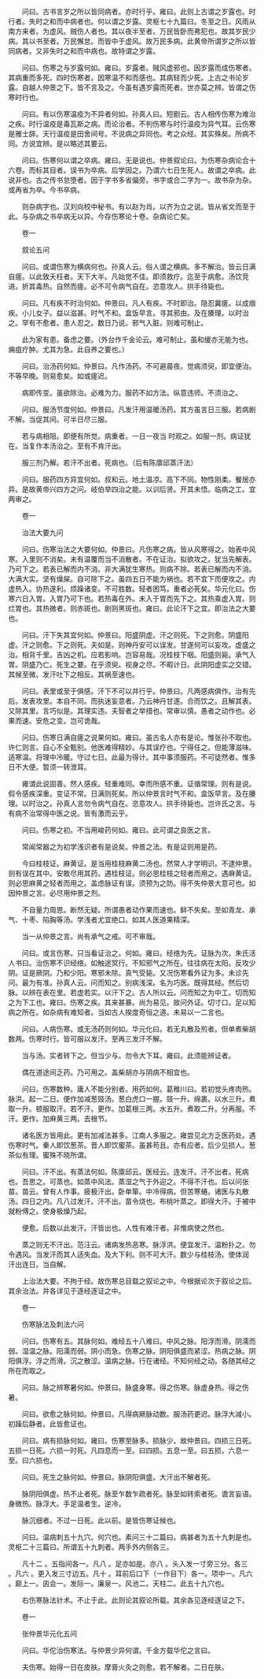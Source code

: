 <!-- { "loadSidebar": true } -->
　　问曰。古书言岁之所以皆同病者。亦时行乎。雍曰。此则上古谓之岁露也。时行者。失时之和而中病者也。何以谓之岁露。灵枢七十九篇曰。冬至之日。风雨从南方来者。为虚风。贼伤人者也。其以夜半至者。万民皆卧而弗犯也。故其岁民少病。其以书至者。万民懈怠。而皆中于虚风。故万民多病。此黄帝所谓岁之所以皆同病者。又非失时之和而中病也。故特谓之岁露。

　　问曰。伤寒之与岁露何如。雍曰。岁露者。贼风虚邪也。因岁露而成伤寒者。其病重而多死。四时伤寒者。因寒温不和而感也。其病轻而少死。上古之书论岁露。自越人仲景之下。皆不言及之。今虽有遇岁露而死者。世亦莫之辨。皆谓之伤寒时行也。

　　问曰。有以伤寒温疫为不异者何如。孙真人曰。短剧云。古人相传伤寒为难治之疾。时行温疫是毒瓦斯之病。而论治者。不判伤寒与时行温疫为异气耳。云伤寒是雅士辞。天行温疫是田舍间号。不说病之异同也。考之众经。其实殊矣。所病不同。方说宜辨。是以略述其要云。

　　问曰。伤寒何以谓之卒病。雍曰。无是说也。仲景叙论曰。为伤寒杂病论合十六卷。而标其目者。误书为卒病。后学因之。乃谓六七日生死人。故谓之卒病。此说非也。古之传书怠堕者。因于字书多省偏旁。书字或合二字为一。故书杂为杂。或再省为卒。今书卒病。

　　则杂病字也。汉刘向校中秘书。有以赵为肖。以齐为立之说。皆从省文而至于此。与杂病之书卒病无以异。今存伤寒论十卷。杂病论亡矣。

　　卷一

　　叙论五问

　　问曰。或谓伤寒为横病何也。孙真人云。俗人谓之横病。多不解治。皆云日满自瘥。以此致夭枉者。天下大半。凡始觉不佳。即须救疗。迄至于病愈。汤饮竞进。折其毒热。自然而瘥。必不可令病气自在。恣意攻人。拱手待毙也。

　　问曰。凡有疾不时治何如。仲景曰。凡人有疾。不时即治。隐忍冀瘥。以成痼疾。小儿女子。益以滋甚。时气不和。盒饭早言。寻其邪由。及在腠理。以时治之。罕有不愈者。患人忍之。数日乃说。邪气入脏。则难可制止。

　　此为家有患。备虑之要。（外台作千金论云。难可制止。虽和缓亦无能为也。痈疽疔肿。尤其为急。此自养之要也。）

　　问曰。治汤药何如。仲景曰。凡作汤药。不可避晨夜。觉病须臾。即宜便治。不等早晚。则易愈矣。如或瘥迟。

　　病即传变。虽欲除治。必难为力。服药不如方法。纵意违师。不须治之。

　　问曰。服汤节度何如。仲景曰。凡发汗用温暖汤药。其方虽言日三服。若病剧不解。当促其间。可半日尽三服。

　　若与病相阻。即便有所觉。病重者。一日一夜当 时观之。如服一剂。病证犹在。当复作本汤治之。至有不肯汗出。

　　服三剂乃解。若汗不出者。死病也。（后有陈廪邱蒸汗法）

　　问曰。服药四方异宜何如。叔和云。地土温凉。高下不同。物性刚柔。餐居亦异。是故黄帝兴四方之问。岐伯举四治之能。以训后贤。开其未悟。临病之工。宜两审之。

　　卷一

　　治法大要九问

　　问曰。伤寒治法之大要何如。仲景曰。凡伤寒之病。皆从风寒得之。始表中风寒。入里则不消矣。未有温覆而当不消散者。不在证治。拟欲攻之。犹当先解表。乃可下之。若表已解而内不消。非大满犹生寒热。则病不除。若表已解而内不消。大满大实。坚有燥屎。自可除下之。虽四五日不能为祸也。若不宜下而便攻之。内虚热入。协热遂利。烦躁诸变。不可胜数。轻者困笃。重者必死矣。华元化曰。伤寒六日入胃。入胃乃可下也。若热毒在外。未入于胃而先下之。其热乘虚入胃。则烂胃也。其热微者。则赤斑也。剧则黑斑也。雍曰。此论汗下之宜。即治法之大要也。

　　问曰。汗下失其宜何如。仲景曰。阳盛阴虚。汗之则死。下之则愈。阴盛阳虚。汗之则愈。下之则死。夫如是。则神丹安可以误发。甘遂何可以妄攻。虚盛之治。相背千里。吉凶之机。应若影响。岂容易哉。况桂枝下咽。阳盛则毙。承气入胃。阴盛乃亡。死生之要。在乎须臾。视身之尽。不暇计日。此阴阳虚实之交错。其候至微。发汗吐下之相反。其祸至速也。

　　问曰。表里或至于俱感。汗下不可以并行乎。仲景曰。凡两感病俱作。治有先后。发表攻里。本自不同。而执迷妄意者。乃云神丹甘遂。合而饮之。且解其表。又除其里。言巧似是。其理实违。夫智者之举措也。常审以慎。愚者之动作也。必果而速。安危之变。岂可诡哉。

　　问曰。伤寒日满自瘥之说果何如。雍曰。虽古名人亦有是论。惟张孙不取也。许仁则言。自心不全甄别。他医难得精妙。与其误疗也。宁得任之。但能薄滋味。适寒温。将理中冷暖。守过七日。此最为得计。其中事须服药。不可徒然者。惟多日不大便。暂须一转泄耳。

　　雍谓此说固善。然人感疾。轻重难同。幸而所感不重。证循常理。则有是说。假令感疾深重。变证不常。日满则死矣。所以仲景言时气不和。盒饭早言。及在腠理。以时治之。孙真人言勿令病气自在。恣意攻人。拱手待毙也。岂许氏之言。与有病不治常得中医之说。皆有激而云乎。

　　问曰。伤寒之初。不当用峻药何如。雍曰。此可谓之良医之言。

　　常闻常器之为初学浅识者有是说矣。仲景之法。有是证则用是药。

　　今曰桂枝证。麻黄证。是当用桂枝麻黄二汤也。然常人才学明识。不逮仲景。则有误在其中。安敢尽用其药。遇桂枝证。则必思桂枝之轻者而用之。遇麻黄证。则必思麻黄之轻者而用之。盖虑脉证有误。须预为之防。得不失仲景大意可也。如因仲景之言。必尽用仲景之剂。

　　不自量力周思。断然无疑。所谓愚者动作果而速也。鲜不失矣。至如青龙、承气、十枣、陷胸等汤。学浅者尤宜绝口。如其人医道果精深。

　　当一从仲景之言。尚有承气之戒。可不审哉。

　　问曰。或言伤寒。只当看证治之。何如。雍曰。经络为先。证脉为次。朱氏活人书曰。治伤寒不识经络。如触途冥行。不知邪气之所在。往往病在太阳。反攻少阴。证是厥阴。乃和少阳。寒邪未除。真气受毙。又况伤寒看外证为多。未诊先问。最为有准。孙真人云。问而知之。别病浅深。名为巧医。既得其经。然后切脉。以辨在表在里。若虚若实。以汗下之。古人所以云。问而知之为中工。切而知之为下工也。雍曰。伤寒之疾。其来甚暴。尚为易见。故问外证。切寸口。足以知病之所在。如杂病有难知者。当如古人揆度奇恒之道。未易以一二言也。

　　问曰。人病伤寒。或无汤药则何如。华元化曰。若无丸散及煎者。但单煮柴胡数两。伤寒时行。皆可服以发汗。至再三发汗不解。

　　当与汤。实者转下之。但当少与。勿令大下耳。雍曰。此须能辨证者。

　　偶在道途间乏药。乃可用之。盖柴胡亦与阴病不相宜也。

　　问曰。伤寒数种。庸人不能分别者。用药如何。葛稚川曰。若初觉头疼肉热。脉洪。起一二日。便作加减葱豉汤。葱白虎口一握。豉一升。绵裹。以水三升。煮取一升。顿服取汗。若不汗。更作。加葛根三两。水五升。煮取二升。分再服。不汗。更作。加麻黄三两。去根节。

　　诸名医方皆用此。更有加减法甚多。江南人多服之。雍尝见北方乏医药处。遇伤寒时气。秦人即饮葱茶。晋人即饮蜜茶。虽甚苟且。亦有应者。后少见损人。葱茶似有理。蜜殊不晓所谓。

　　问曰。汗不出。有蒸法何如。陈廪邱云。医经云。连发汗。汗不出者。死病也。吾思之。可蒸也。如蒸中风法。蒸湿之气于外迎之。不得不汗也。后以问张苗。苗云。曾有人作事。疲极汗出。卧单箪。中冷得病。但苦寒蜷。诸医与丸散汤。四日之内。凡八过发汗。汗不出。苗令烧也。布桃叶蒸之。即得大汗。于被中就粉傅之。使身极燥乃起。

　　便愈。后数以此发汗。汗皆出也。人性有难汗者。非惟病使之然也。

　　蒸之则无不汗出。范汪云。诸病发热恶寒。脉浮洪。便宜发汗。温粉扑之。勿令遇风。当发汗而其人适失血。及大下利。则不可大汗。数少与桂枝汤。使体润 汗出连日。当自解。

　　上治法大要。不拘于经。故伤寒总目载之叙论之中。今根据论次于叙论之后。其余治法。并各详见于逐经逐证之中。

　　卷一

　　伤寒脉法及刺法六问

　　问曰。伤寒有五。其脉何如。难经五十八难曰。中风之脉。阳浮而滑。阴濡而弱。湿温之脉。阳濡而弱。阴小而急。伤寒之脉。阴阳俱盛而紧涩。热病之脉。阴阳俱浮。浮之而滑。沉之散涩。温病之脉。行在诸经。不知何经之动。各随其经之所在而取之。

　　问曰。脉之辨寒暑何如。仲景曰。脉盛身寒。得之伤寒。脉虚身热。得之伤暑。

　　问曰。欲愈之脉何如。仲景曰。凡得病厥脉动数。服汤药更迟。脉浮大减小。初躁后静者。此皆愈证也。

　　问曰。病有损脉何如。雍曰。伤寒至脉多。损脉少。故仲景曰。四损三日死。五损一日死。六损一时死。凡四息而一至。曰四损。五息一至。曰五损。六息一至。曰六损也。

　　问曰。死生之脉何如。仲景曰。脉阴阳俱盛。大汗出不解者死。

　　脉阴阳俱虚。热不止者死。脉至乍数乍疏者死。脉至如转索者死。谵言妄语。身微热。脉浮大。手足温者生。逆冷。

　　脉沉细者。不过一日死。此以前。是皆伤寒证候也。

　　问曰。温病刺五十九穴。何穴也。素问三十二篇曰。病甚者为五十九刺是也。灵枢二十三篇曰。所谓五十九刺者。两手外内侧各三。

　　凡十二 。五指间各一。凡八 。足亦如是。亦八 。头入发一寸旁三分。各三 。凡六 。更入发三寸边五。凡十 。耳前后口下（一作目下）各一。项中一。凡六 。巅上一。囟会一。发际一。廉泉一。风池二。天柱二。此五十九穴也。

　　右伤寒脉法针术。不止于此。此则论其叙论所载。其余各见逐经逐证之下。

　　卷一

　　张仲景华元化五问

　　问曰。华佗治伤寒法。与仲景少异何谓。千金方载华佗之言曰。

　　夫伤寒。始得一日在皮肤。摩膏火灸之则愈。若不解者。二日在肤。

